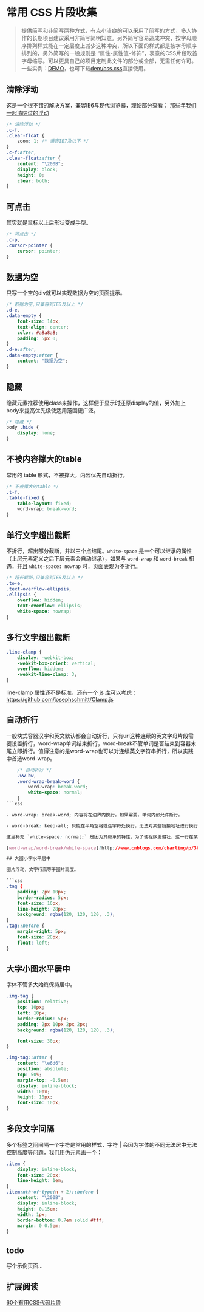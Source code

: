 # 常用 CSS 片段收集

> 提供简写和非简写两种方式，有点小洁癖的可以采用了简写的方式，多人协作的长期项目建议采用非简写简明知意。另外简写容易造成冲突，按字母顺序排列样式能在一定层度上减少这种冲突，所以下面的样式都是按字母顺序排列的，另外简写的一般规则是 “属性-属性值-修饰”，表意的CSS片段取首字母缩写。可以更具自己的项目定制此文件的部分或全部，无需任何许可。一些实例：[DEMO](demo/demo.html)，也可下载[dem/css.css](demo/css.css)直接使用。

## 清除浮动

这是一个很不错的解决方案，兼容IE6与现代浏览器，理论部分查看：
[那些年我们一起清除过的浮动](http://www.iyunlu.com/view/css-xhtml/55.html)

```css
/* 清除浮动 */
.c-f,
.clear-float {
    zoom: 1; /* 兼容IE7及以下 */
}
.c-f:after,
.clear-float:after {
    content: "\200B";
    display: block;
    height: 0;
    clear: both;
}
```

## 可点击

其实就是鼠标以上后形状变成手型。

```css
/* 可点击 */
.c-p,
.cursor-pointer {
    cursor: pointer;
}
```
  
## 数据为空
   
只写一个空的div就可以实现数据为空的页面提示。

```css
/* 数据为空,只兼容到IE8及以上 */
.d-e,
.data-empty {
    font-size: 14px;
    text-align: center;
    color: #a8a8a8;
    padding: 5px 0;
}
.d-e:after,
.data-empty:after {
    content: "数据为空";
}
```

## 隐藏

隐藏元素推荐使用class来操作，这样便于显示时还原display的值，另外加上body来提高优先级使适用范围更广泛。

```css
/* 隐藏 */
body .hide {
    display: none;
}
```

## 不被内容撑大的table

常用的 table 形式，不被撑大，内容优先自动折行。

```css
/* 不被撑大的table */
.t-f,
.table-fixed {
    table-layout: fixed;
    word-wrap: break-word;
}
```

## 单行文字超出截断

不折行，超出部分截断，并以三个点结尾。`white-space` 是一个可以继承的属性（上层元素定义之后下层元素会自动继承），如果与 `word-wrap` 和 `word-break` 相遇，并且 `white-space: nowrap` 时，页面表现为不折行。

```css
/* 超长截断,只兼容到IE8及以上 */
.to-e,
.text-overflow-ellipsis,
.ellipsis {
    overflow: hidden;
    text-overflow: ellipsis;
    white-space: nowrap;
}
```

## 多行文字超出截断

```css
.line-clamp {
    display: -webkit-box;
    -webkit-box-orient: vertical;
    overflow: hidden;
    -webkit-line-clamp: 3;
}
```

line-clamp 属性还不是标准，还有一个 js 库可以考虑：https://github.com/josephschmitt/Clamp.js
 
## 自动折行

一般块式容器汉字和英文默认都会自动折行，只有url这种连续的英文字母片段需要设置折行，word-wrap单词结束折行，word-break不管单词是否结束到容器末尾立即折行。值得注意的是word-wrap也可以对连续英文字符串折行，所以实践中首选word-wrap。

```css
    /* 自动折行 */
    .ww-bw,
    .word-wrap-break-word {
        word-wrap: break-word;
        white-space: normal;
    }
```css

- word-wrap: break-word; 内容将在边界内换行。如果需要，单词内部允许断行。

- word-break: keep-all; 只能在半角空格或连字符处换行，无法对某些链接地址进行换行。

这里补充 `white-space: normal;` 是因为其继承的特性，为了使程序更健壮，这一行在某些情况下的冗余是值得的。

[word-wrap/word-break/white-space](http://www.cnblogs.com/charling/p/3615111.html)

## 大图小字水平居中

图片浮动，文字行高等于图片高度。

```css
.tag {
    padding: 2px 10px;
    border-radius: 5px;
    font-size: 16px;
    line-height: 28px;
    background: rgba(120, 120, 120, .3);
}
.tag::before {
    margin-right: 5px;
    font-size: 28px;
    float: left;
}
```

## 大字小图水平居中

字体不管多大始终保持居中。

```css
.img-tag {
    position: relative;
    top: 10px;
    left: 10px;
    border-radius: 5px;
    padding: 2px 10px 2px 2px;
    background: rgba(120, 120, 120, .3);

    font-size: 30px;
}

.img-tag::after {
    content: "\e6d6";
    position: absolute;
    top: 50%;
    margin-top: -0.5em;
    display: inline-block;
    width: 10px;
    height: 10px;
    font-size: 10px;
}
```


## 多段文字间隔

多个标签之间间隔一个字符是常用的样式，字符 | 会因为字体的不同无法居中无法控制高度等问题，我们用伪元素画一个：

```css
.item {
    display: inline-block;
    font-size: 20px;
    line-height: 1em;
}
.item:nth-of-type(n + 2)::before {
    content: "\200B";
    display: inline-block;
    height: 0.15em;
    width: 1px;
    border-bottom: 0.7em solid #fff;
    margin: 0 0.5em;
}
```

## todo

写个示例页面...

## 扩展阅读

[60个有用CSS代码片段](https://segmentfault.com/a/1190000002773955)
